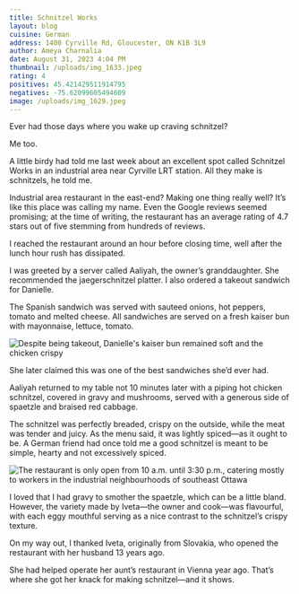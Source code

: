 ```yaml
---
title: Schnitzel Works
layout: blog
cuisine: German
address: 1400 Cyrville Rd, Gloucester, ON K1B 3L9
author: Ameya Charnalia
date: August 31, 2023 4:04 PM
thumbnail: /uploads/img_1633.jpeg
rating: 4
positives: 45.421429511914795
negatives: -75.62099605494609
image: /uploads/img_1629.jpeg
---
```

Ever had those days where you wake up craving schnitzel?

Me too. 

A little birdy had told me last week about an excellent spot called Schnitzel Works in an industrial area near Cyrville LRT station. All they make is schnitzels, he told me. 

Industrial area restaurant in the east-end? Making one thing really well? It’s like this place was calling my name. Even the Google reviews seemed promising; at the time of writing, the restaurant has an average rating of 4.7 stars out of five stemming from hundreds of reviews. 

I reached the restaurant around an hour before closing time, well after the lunch hour rush has dissipated.

I was greeted by a server called Aaliyah, the owner’s granddaughter. She recommended the jaegerschnitzel platter. I also ordered a takeout sandwich for Danielle. 

The Spanish sandwich was served with sauteed onions, hot peppers, tomato and melted cheese. All sandwiches are served on a fresh kaiser bun with mayonnaise, lettuce, tomato.

![Despite being takeout, Danielle's kaiser bun remained soft and the chicken crispy](/uploads/img_1641.jpeg "Spanish schnitzel sandwich")

She later claimed this was one of the best sandwiches she’d ever had.

Aaliyah returned to my table not 10 minutes later with a piping hot chicken schnitzel, covered in gravy and mushrooms, served with a generous side of spaetzle and braised red cabbage.

The schnitzel was perfectly breaded, crispy on the outside, while the meat was tender and juicy. As the menu said, it was lightly spiced—as it ought to be. A German friend had once told me a good schnitzel is meant to be simple, hearty and not excessively spiced. 

![The restaurant is only open from 10 a.m. until 3:30 p.m., catering mostly to workers in the industrial neighbourhoods of southeast Ottawa](/uploads/img_1633.jpeg "Jagermeisterschnitzel")

I loved that I had gravy to smother the spaetzle, which can be a little bland. However, the variety made by Iveta—the owner and cook—was flavourful, with each eggy mouthful serving as a nice contrast to the schnitzel’s crispy texture.

On my way out, I thanked Iveta, originally from Slovakia, who opened the restaurant with her husband 13 years ago. 

She had helped operate her aunt’s restaurant in Vienna year ago. That’s where she got her knack for making schnitzel—and it shows.
